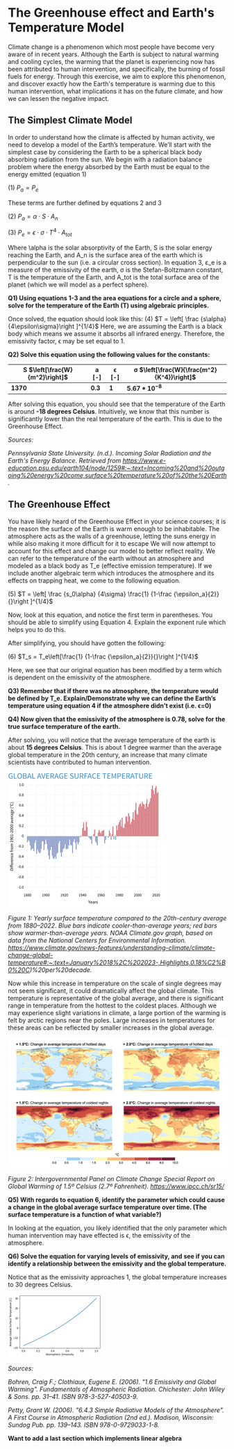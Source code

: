 # The Greenhouse effect and Earth's Temperature Model

Climate change is a phenomenon which most people have become very aware of in recent years. Although the Earth is subject to natural warming and cooling cycles, the warming that the planet is experiencing now has been attributed to human intervention, and specifically, the burning of fossil fuels for energy. Through this exercise, we aim to explore this phenomenon, and discover exactly how the Earth's temperature is warming due to this human intervention, what implications it has on the future climate, and how we can lessen the negative impact. 

## The Simplest Climate Model 
In order to understand how the climate is affected by human activity, we need to develop a model of the Earth’s temperature. We’ll start with the simplest case by considering the Earth to be a spherical black body absorbing radiation from the sun. We begin with a radiation balance problem where the energy absorbed by the Earth must be equal to the energy emitted (equation 1)

(1) $P_a=P_e$

These terms are further defined by equations 2 and 3 

(2) $P_a=\alpha\cdot S \cdot A_n$

(3) $P_e = \epsilon \cdot \sigma \cdot T^4 \cdot A_{tot}$

Where \alpha is the solar absorptivity of the Earth, S is the solar energy reaching the Earth, and A_n is the surface area of the earth which is perpendicular to the sun (i.e. a circular cross section). In equation 3, ε_e is a measure of the emissivity of the earth, σ is the Stefan-Boltzmann constant, T is the temperature of the Earth, and A_tot is the total surface area of the planet (which we will model as a perfect sphere).

**Q1) Using equations 1-3 and the area equations for a circle and a sphere, solve for the temperature of the Earth (T) using algebraic principles.** 

Once solved, the equation should look like this: 
(4) $T = \left[ \frac {s\alpha} {4\epsilon\sigma}\right ]^{1/4}$
Here, we are assuming the Earth is a black body which means we assume it absorbs all infrared energy. Therefore, the emissivity factor, ϵ may be set equal to 1.

**Q2) Solve this equation using the following values for the constants:**
 
| S $\left[\frac{W}{m^2}\right]$ | a [-] | ϵ [-] | σ $\left[\frac{W}{\frac{m^2}{K^4}}\right]$ |
| ----------- | ----------- |-----|-----|
| **$1370$** | **$0.3$** |   **$1$**  | **$5.67*10^{-8}$** |

After solving this equation, you should see that the temperature of the Earth is around **-18 degrees Celsius**. Intuitively, we know that this number is significantly lower than the real temperature of the earth. This is due to the Greenhouse Effect.

*Sources:* 

*Pennsylvania State University. (n.d.). Incoming Solar Radiation and the Earth's Energy Balance. Retrieved from https://www.e-education.psu.edu/earth104/node/1259#:~:text=Incoming%20and%20outgoing%20energy%20come,surface%20temperature%20of%20the%20Earth.*


## The Greenhouse Effect

You have likely heard of the Greenhouse Effect in your science courses; it is the reason the surface of the Earth is warm enough to be inhabitable. The atmosphere acts as the walls of a greenhouse, letting the suns energy in while also making it more difficult for it to escape
We will now attempt to account for this effect and change our model to better reflect reality. 
We can refer to the temperature of the earth without an atmosphere and modeled as a black body as T_e (effective emission temperature). If we include another algebraic term which introduces the atmosphere and its effects on trapping heat, we come to the following equation.

(5) $T = \left[ \frac {s_0\alpha} {4\sigma} \frac{1} {1-\frac {\epsilon_a}{2}}{}\right ]^{1/4}$

Now, look at this equation, and notice the first term in parentheses. You should be able to simplify using Equation 4. Explain the exponent rule which helps you to do this.

After simplifying, you should have gotten the following: 

(6) $T_s = T_e\left[\frac{1} {1-\frac {\epsilon_a}{2}}{}\right ]^{1/4}$

Here, we see that our original equation has been modified by a term which is dependent on the emissivity of the atmosphere. 

**Q3) Remember that if there was no atmosphere, the temperature would be defined by T_e. Explain/Demonstrate why we can define the Earth’s temperature using equation 4 if the atmosphere didn’t exist (i.e. ϵ=0)**

**Q4) Now given that the emissivity of the atmosphere is 0.78, solve for the true surface temperature of the earth.**

After solving, you will notice that the average temperature of the earth is about **15 degrees Celsius**. This is about 1 degree warmer than the average global temperature in the 20th century, an increase that many climate scientists have contributed to human intervention.

![](../images/GlobalSurfaceTemp.png)

*Figure 1: Yearly surface temperature compared to the 20th-century average from 1880–2022. Blue bars indicate cooler-than-average years; red bars show warmer-than-average years. NOAA Climate.gov graph, based on data from the National Centers for Environmental Information. https://www.climate.gov/news-features/understanding-climate/climate-change-global-temperature#:~:text=January%2018%2C%202023-,Highlights,0.18%C2%B0%20C)%20per%20decade.*

Now while this increase in temperature on the scale of single degrees may not seem significant, it could dramatically affect the global climate. This temperature is representative of the global average, and there is significant range in temperature from the hottest to the coldest places. Although we may experience slight variations in climate, a large portion of the warming is felt by arctic regions near the poles. Large increases in temperatures for these areas can be reflected by smaller increases in the global average.

![](../images/TempMap.png)

*Figure 2: Intergovernmental Panel on Climate Change Special Report on Global Warming of 1.5º Celsius (2.7º Fahrenheit). https://www.ipcc.ch/sr15/*

**Q5) With regards to equation 6, identify the parameter which could cause a change in the global average surface temperature over time. (The surface temperature is a function of what variable?)**

In looking at the equation, you likely identified that the only parameter which human intervention may have effected is ϵ, the emissivity of the atmosphere. 

**Q6) Solve the equation for varying levels of emissivity, and see if you can identify a relationship between the emissivity and the global temperature.**

Notice that as the emissivity approaches 1, the global temperature increases to 30 degrees Celsius. 

![](../images/EmissivityPlot.png)

*Sources:*

*Bohren, Craig F.; Clothiaux, Eugene E. (2006). "1.6 Emissivity and Global Warming". Fundamentals of Atmospheric Radiation. Chichester: John Wiley & Sons. pp. 31–41. ISBN 978-3-527-40503-9.*

*Petty, Grant W. (2006). "6.4.3 Simple Radiative Models of the Atmosphere". A First Course in Atmospheric Radiation (2nd ed.). Madison, Wisconsin: Sundog Pub. pp. 139–143. ISBN 978-0-9729033-1-8.*

**Want to add a last section which implements linear algebra**
